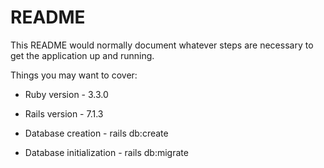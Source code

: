 # README

This README would normally document whatever steps are necessary to get the
application up and running.

Things you may want to cover:

* Ruby version - 3.3.0

* Rails version -  7.1.3

* Database creation - rails db:create

* Database initialization - rails db:migrate
